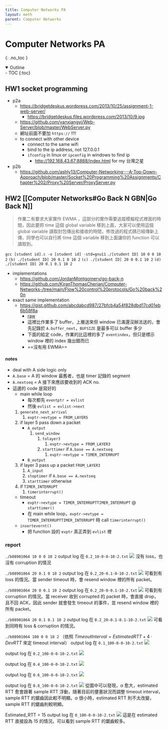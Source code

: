 ```yaml
---
title: Computer Networks PA
layout: meth
parent: Computer Networks
---
```

# Computer Networks PA
{: .no_toc }

<details open markdown="block">
  <summary>
    Outline
  </summary>
- TOC
{:toc}
</details>

## HW1 socket programming
- p2a
	- https://bridgetdeskus.wordpress.com/2013/10/25/assignment-1-web-server/
		- https://bridgetdeskus.files.wordpress.com/2013/10/9.jpg
	- https://github.com/yanxiangyi/Web-Server/blob/master/WebServer.py
	- 網址前面不要加 `https://` !!!!
	- to connect with other device
		- connect to the same wifi
		- bind to the ip address, not 127.0.0.1
		- `ifconfig` in linux or `ipconfig` in windows to find ip
			- http://192.168.43.67:8888/index.html for my 台灣之星
- p2b
	- https://github.com/ashly13/Computer-Networking---A-Top-Down-Approach/blob/master/Socket%20Programming%20Assignments/Chapter%202/Proxy%20Server/ProxyServer.py

## HW2 [[Computer Networks#Go Back N GBN|Go Back N]]

> 作業二有要求大家實作 EWMA ，這部分的實作需要追蹤模擬程式裡面的時間，因此要把 time 這個 global variable 移到上面，大家可以使用這個 global variable 讀取封包傳出和接收的時間，修改過的程式碼已經傳新上傳，同學也可以自行將 time 這個 variable 移到上面讓你的 function 可以讀取到。

`gcc [student id].c -o [student id] -std=gnu11`
`./[student ID] 10 0 0 10 2`
`(b) ./[student ID] 20 0.1 0 10 2`
`(c) ./[student ID] 20 0 0.1 10 2`
`(d) ./[student ID] 20 0.1 0.1 10 2`


- implementations
	- https://github.com/JordanMontgomery/go-back-n
	- https://github.com/KiranThomasCherian/Computer-Networks-/tree/main/Flow%20control%20protocols/Go%20back%20n
- exact same implementation
	- https://gist.github.com/abcdabcd987/27bfcb4a54f828dbd17cd01eb6b58f8a
		- [raw](https://gist.githubusercontent.com/abcdabcd987/27bfcb4a54f828dbd17cd01eb6b58f8a/raw/f7b80c66cce08ed018276d6aee395f861ddc7293/prog2_gbn.c)
		- 這裡比作業多了 buffer，上層送來但 window 已滿還沒辦法送的，會先記錄於 `A.buffer_next`，`BUFSIZE` 是最多可以 buffer 多少
		- 下面的給定 code，作業的比這裡的多了 `eventindex`，但只是標示 window 裡的 index 幾出錯而已
		- ==沒有用 EWMA==

#### notes
- deal with A side logic only
- `A.base` = A 的 window 最舊者，也是 timer 記錄的 segment
- `A.nextseq` = A 接下來應該要收到的 ACK no.
- 這邊的 code 是寫好的
	- main while loop
		- 每次都先 `eventptr = evlist`
		- 然後 `evlist = evlist->next`
	1. `generate_next_arrival`
		1. `evptr->evtype = FROM_LAYER5`
	2. if layer 5 pass down a packet
		- `A_output`
			1. `send_window`
				1. `tolayer3`
					1. `evptr->evtype = FROM_LAYER3`
				2. `starttimer` if `A.base == A.nextseq`
					1. `evptr->evtype = TIMER_INTERRUPT`
		- `B_output`
	3. if layer 3 pass up a packet `FROM_LAYER3`
		1. `A_input`
		2. `stoptimer` if `A.base == A.nextseq`
		3. `starttimer` otherwise
	4. if `TIMER_INTERRUPT`
		1. `timerinterrupt()`
	- timeout
		- `evptr->evtype = TIMER_INTERRUPTTIMER_INTERRUPT` @ `starttimer()`
		- 在 main while loop，`evptr->evtype = TIMER_INTERRUPTTIMER_INTERRUPT` 時 call `timerinterrupt()`
	- `insertevernt()`
		- 把 function 設的 `evptr` 真正弄到 `evlist` 裡

### report
`./b08901064 10 0 0 10 2`
output log 在 `0.2_10-0-0-10-2.txt`
![](https://i.imgur.com/A5UF6Ea.png)
沒有 loss，也沒有 corruption 的情況

`./b08901064 20 0.1 0 10 2`
output log 在 `0.2_20-0.1-0-10-2.txt`
![](https://i.imgur.com/KRgnxSX.png)
可看到有 loss 的情況。當 sender timeout 時，會 resend window 裡的所有 packet。

`./b08901064 20 0 0.1 10 2`
output log 在 `0.2_20-0-0.1-10-2.txt`
![](https://i.imgur.com/7ROXvUy.png)
可看到有 corruption 的情況。當 receiver 收到 corrupted 的 packet 時，會直接 drop，且不回 ACK，因此 sender 就會發生 timeout 的事件，並 resend window 裡的所有 packet。

 `./b08901064 20 0.1 0.1 10 2`
output log 在 `0.2_20-0.1-0.1-10-2.txt`
![](https://i.imgur.com/RmBgtjj.png)
可看到同時有 loss & corruption 的情況。

`./b08901064 100 0 0 10 2`
（依照 $TimeoutInterval = EstimatedRTT+4\cdot DevRTT$ 來定 timeout interval）
output log 在 `0.1_100-0-0-10-2.txt`
![](https://i.imgur.com/WzMJDXF.png)

output log 在 `0.2_100-0-0-10-2.txt`
![](https://i.imgur.com/WW8lnFz.png)

output log 在 `0.4_100-0-0-10-2.txt`
![](https://i.imgur.com/ne8AyGx.png)

output log 在 `0.6_100-0-0-10-2.txt`
![](https://i.imgur.com/MffgilZ.png)

output log 在 `0.8_100-0-0-10-2.txt`
![](https://i.imgur.com/PjIVoyN.png)
從圖中可以發現，$\alpha$ 愈大，estimated RTT 愈會跟著 sample RTT 浮動，隨著目前的壅塞狀況而調整 timeout interval，sample RTT 的鋸齒因此較不明顯。$\alpha$ 很小時，estimated RTT 則不太改變，sample RTT 的鋸齒則較明顯。

Estimated_RTT = 15
output log 在 `0_100-0-0-10-2.txt`
![](https://i.imgur.com/ZbzgUaz.png)
這是在 estimated RTT 直接設為 15 的情況。可以看到 sample RTT 的鋸齒較多。